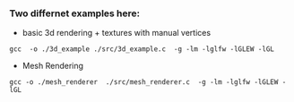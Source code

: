 ### Two differnet examples here:


- basic 3d rendering + textures with manual vertices


```
gcc  -o ./3d_example ./src/3d_example.c  -g -lm -lglfw -lGLEW -lGL
```

- Mesh Rendering


```
gcc -o ./mesh_renderer  ./src/mesh_renderer.c  -g -lm -lglfw -lGLEW -lGL
```